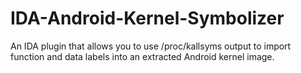 # IDA-Android-Kernel-Symbolizer
An IDA plugin that allows you to use /proc/kallsyms output to import function and data labels into an extracted Android kernel image.
